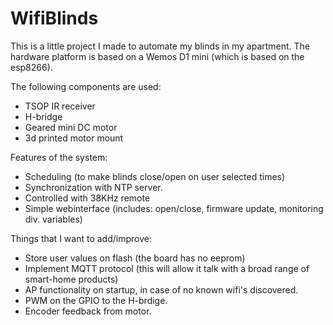 # WifiBlinds
This is a little project I made to automate my blinds in my apartment.
The hardware platform is based on a Wemos D1 mini (which is based on the esp8266).

The following components are used:
- TSOP IR receiver
- H-bridge
- Geared mini DC motor
- 3d printed motor mount


Features of the system:
- Scheduling (to make blinds close/open on user selected times)
- Synchronization with NTP server.
- Controlled with 38KHz remote
- Simple webinterface (includes: open/close, firmware update, monitoring div. variables)


Things that I want to add/improve:
- Store user values on flash (the board has no eeprom)
- Implement MQTT protocol (this will allow it talk with a broad range of smart-home products)
- AP functionality on startup, in case of no known wifi's discovered.
- PWM on the GPIO to the H-brdige.
- Encoder feedback from motor.
